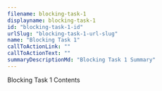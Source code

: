 ```yaml
---
filename: blocking-task-1
displayname: blocking-task-1
id: "blocking-task-1-id"
urlSlug: "blocking-task-1-url-slug"
name: "Blocking Task 1"
callToActionLink: ""
callToActionText: ""
summaryDescriptionMd: "Blocking Task 1 Summary"
---
```


Blocking Task 1 Contents
